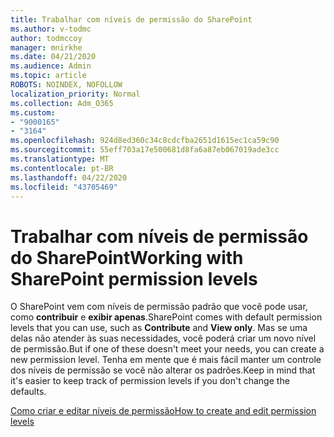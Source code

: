 ```yaml
---
title: Trabalhar com níveis de permissão do SharePoint
ms.author: v-todmc
author: todmccoy
manager: mnirkhe
ms.date: 04/21/2020
ms.audience: Admin
ms.topic: article
ROBOTS: NOINDEX, NOFOLLOW
localization_priority: Normal
ms.collection: Adm_O365
ms.custom:
- "9000165"
- "3164"
ms.openlocfilehash: 924d8ed360c34c8cdcfba2651d1615ec1ca59c90
ms.sourcegitcommit: 55eff703a17e500681d8fa6a87eb067019ade3cc
ms.translationtype: MT
ms.contentlocale: pt-BR
ms.lasthandoff: 04/22/2020
ms.locfileid: "43705469"
---
```

# <a name="working-with-sharepoint-permission-levels"></a><span data-ttu-id="bdb64-102">Trabalhar com níveis de permissão do SharePoint</span><span class="sxs-lookup"><span data-stu-id="bdb64-102">Working with SharePoint permission levels</span></span>

<span data-ttu-id="bdb64-103">O SharePoint vem com níveis de permissão padrão que você pode usar, como **contribuir** e **exibir apenas**.</span><span class="sxs-lookup"><span data-stu-id="bdb64-103">SharePoint comes with default permission levels that you can use, such as **Contribute** and **View only**.</span></span> <span data-ttu-id="bdb64-104">Mas se uma delas não atender às suas necessidades, você poderá criar um novo nível de permissão.</span><span class="sxs-lookup"><span data-stu-id="bdb64-104">But if one of these doesn't meet your needs, you can create a new permission level.</span></span> <span data-ttu-id="bdb64-105">Tenha em mente que é mais fácil manter um controle dos níveis de permissão se você não alterar os padrões.</span><span class="sxs-lookup"><span data-stu-id="bdb64-105">Keep in mind that it's easier to keep track of permission levels if you don't change the defaults.</span></span>

[<span data-ttu-id="bdb64-106">Como criar e editar níveis de permissão</span><span class="sxs-lookup"><span data-stu-id="bdb64-106">How to create and edit permission levels</span></span>](https://docs.microsoft.com/sharepoint/how-to-create-and-edit-permission-levels)